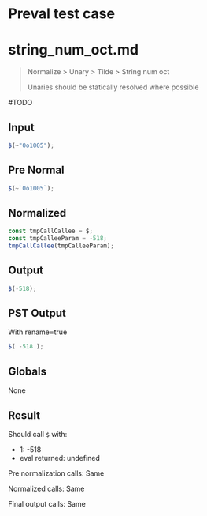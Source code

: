 # Preval test case

# string_num_oct.md

> Normalize > Unary > Tilde > String num oct
>
> Unaries should be statically resolved where possible

#TODO

## Input

`````js filename=intro
$(~"0o1005");
`````

## Pre Normal

`````js filename=intro
$(~`0o1005`);
`````

## Normalized

`````js filename=intro
const tmpCallCallee = $;
const tmpCalleeParam = -518;
tmpCallCallee(tmpCalleeParam);
`````

## Output

`````js filename=intro
$(-518);
`````

## PST Output

With rename=true

`````js filename=intro
$( -518 );
`````

## Globals

None

## Result

Should call `$` with:
 - 1: -518
 - eval returned: undefined

Pre normalization calls: Same

Normalized calls: Same

Final output calls: Same
